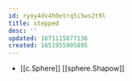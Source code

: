 ```yaml
---
id: ryoy4dv4h0etrq5i5ws2t9l
title: stepped
desc: ''
updated: 1671115877136
created: 1651955905895
---
```



- [[c.Sphere]] [[sphere.Shapow]]
